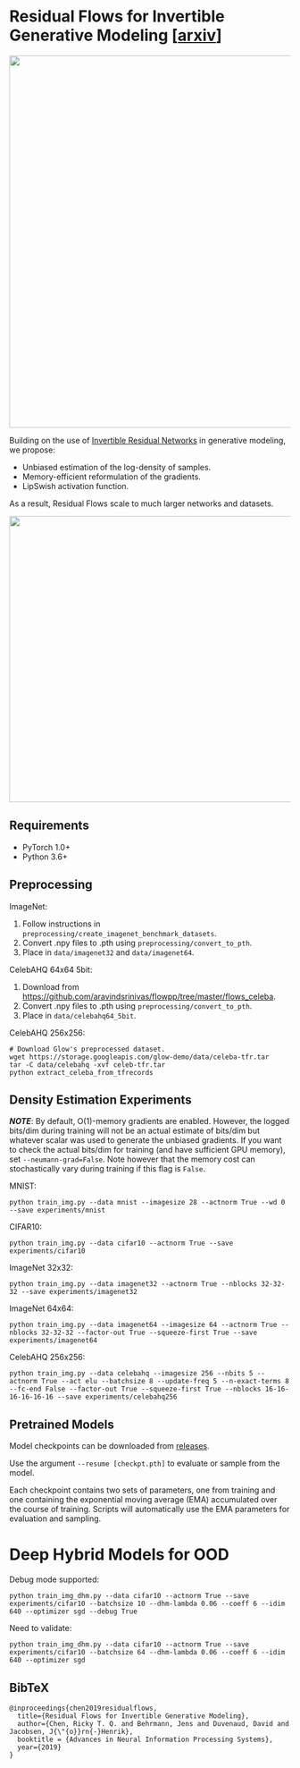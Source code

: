 # Residual Flows for Invertible Generative Modeling [[arxiv](https://arxiv.org/abs/1906.02735)]

<p align="center">
<img align="middle" src="./assets/flow_comparison.jpg" width="666" />
</p>

Building on the use of [Invertible Residual Networks](https://arxiv.org/abs/1811.00995) in generative modeling, we propose:
+ Unbiased estimation of the log-density of samples.
+ Memory-efficient reformulation of the gradients.
+ LipSwish activation function.

As a result, Residual Flows scale to much larger networks and datasets.

<p align="center">
<img align="middle" src="./assets/celebahq_resflow.jpg" width="512" />
</p>

## Requirements

 - PyTorch 1.0+
 - Python 3.6+

## Preprocessing
ImageNet:
1. Follow instructions in `preprocessing/create_imagenet_benchmark_datasets`.
2. Convert .npy files to .pth using `preprocessing/convert_to_pth`.
3. Place in `data/imagenet32` and `data/imagenet64`.

CelebAHQ 64x64 5bit:

1. Download from https://github.com/aravindsrinivas/flowpp/tree/master/flows_celeba.
2. Convert .npy files to .pth using `preprocessing/convert_to_pth`.
3. Place in `data/celebahq64_5bit`.

CelebAHQ 256x256:
```
# Download Glow's preprocessed dataset.
wget https://storage.googleapis.com/glow-demo/data/celeba-tfr.tar
tar -C data/celebahq -xvf celeb-tfr.tar
python extract_celeba_from_tfrecords
```

## Density Estimation Experiments

***NOTE***: By default, O(1)-memory gradients are enabled. However, the logged bits/dim during training will not be an actual estimate of bits/dim but whatever scalar was used to generate the unbiased gradients. If you want to check the actual bits/dim for training (and have sufficient GPU memory), set `--neumann-grad=False`. Note however that the memory cost can stochastically vary during training if this flag is `False`.

MNIST:
```
python train_img.py --data mnist --imagesize 28 --actnorm True --wd 0 --save experiments/mnist
```

CIFAR10:
```
python train_img.py --data cifar10 --actnorm True --save experiments/cifar10
```

ImageNet 32x32:
```
python train_img.py --data imagenet32 --actnorm True --nblocks 32-32-32 --save experiments/imagenet32
```

ImageNet 64x64:
```
python train_img.py --data imagenet64 --imagesize 64 --actnorm True --nblocks 32-32-32 --factor-out True --squeeze-first True --save experiments/imagenet64
```

CelebAHQ 256x256:
```
python train_img.py --data celebahq --imagesize 256 --nbits 5 --actnorm True --act elu --batchsize 8 --update-freq 5 --n-exact-terms 8 --fc-end False --factor-out True --squeeze-first True --nblocks 16-16-16-16-16-16 --save experiments/celebahq256
```

## Pretrained Models

Model checkpoints can be downloaded from [releases](https://github.com/rtqichen/residual-flows/releases/latest).

Use the argument `--resume [checkpt.pth]` to evaluate or sample from the model. 

Each checkpoint contains two sets of parameters, one from training and one containing the exponential moving average (EMA) accumulated over the course of training. Scripts will automatically use the EMA parameters for evaluation and sampling.

# Deep Hybrid Models for OOD
Debug mode supported:
```
python train_img_dhm.py --data cifar10 --actnorm True --save experiments/cifar10 --batchsize 10 --dhm-lambda 0.06 --coeff 6 --idim 640 --optimizer sgd --debug True
```

Need to validate:
```
python train_img_dhm.py --data cifar10 --actnorm True --save experiments/cifar10 --batchsize 64 --dhm-lambda 0.06 --coeff 6 --idim 640 --optimizer sgd
```



## BibTeX
```
@inproceedings{chen2019residualflows,
  title={Residual Flows for Invertible Generative Modeling},
  author={Chen, Ricky T. Q. and Behrmann, Jens and Duvenaud, David and Jacobsen, J{\"{o}}rn{-}Henrik},
  booktitle = {Advances in Neural Information Processing Systems},
  year={2019}
}
```

